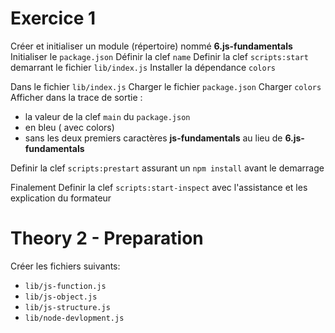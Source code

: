 
# Exercice 1

Créer et initialiser un module (répertoire) nommé **6.js-fundamentals**
Initialiser le `package.json`
Définir la clef `name`
Definir la clef `scripts:start` demarrant le fichier `lib/index.js`
Installer la dépendance `colors` 

Dans le fichier `lib/index.js`
Charger le fichier `package.json` 
Charger `colors` 
Afficher dans la trace de sortie :
* la valeur de la clef `main` du `package.json` 
* en bleu ( avec colors)
* sans les deux premiers caractères **js-fundamentals** au lieu de **6.js-fundamentals**

Definir la clef `scripts:prestart` assurant un `npm install` avant le demarrage

Finalement
Definir la clef `scripts:start-inspect` avec l'assistance et les explication du formateur

# Theory 2 - Preparation

Créer les fichiers suivants:

* `lib/js-function.js`
* `lib/js-object.js`
* `lib/js-structure.js`
* `lib/node-devlopment.js`